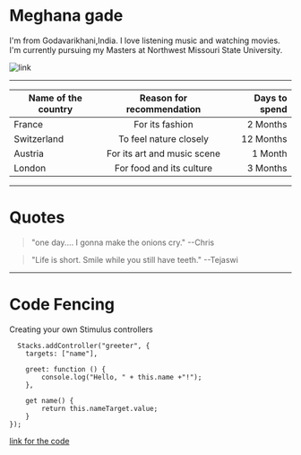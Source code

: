 # Meghana gade

I'm from Godavarikhani,India. I love listening music and watching movies. I'm currently pursuing my Masters at Northwest Missouri State University.

![link](https://images.goodsmile.info/cgm/images/product/20160704/5781/39900/large/2cb70f30b8a050a836c5920c989e3277.jpg)

***********
| Name of the country | Reason for recommendation   | Days to spend  |
|---------------------|:---------------------------:|---------------:|
| France              | For its fashion             | 2 Months       |
| Switzerland         | To feel nature closely      | 12 Months      |
| Austria             | For its art and music scene | 1 Month        |
| London              | For food and its culture    | 3 Months       |

***********

# Quotes

> "one day.... I gonna make the onions cry."   --Chris

> "Life is short. Smile while you still have teeth."  --Tejaswi


***********

# Code Fencing

Creating your own Stimulus controllers

```
  Stacks.addController("greeter", {
    targets: ["name"],

    greet: function () {
        console.log("Hello, " + this.name +"!");
    },

    get name() {
        return this.nameTarget.value;
    }
});
```

[link for the code](https://stackoverflow.design/product/guidelines/javascript/)




